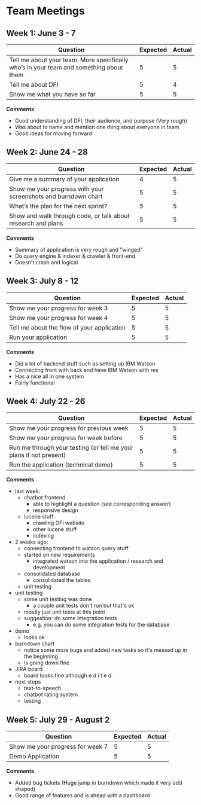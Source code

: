 # Team Meetings

## Week 1: June 3 - 7

| Question | Expected | Actual |
| --- | --- | --- |
| Tell me about your team. More specifically who’s in your team and something about them | 5 | 5 |
| Tell me about DFI | 5 | 4 |
| Show me what you have so far | 5 | 5 |

**Comments**

 - Good understanding of DFI, their audience, and purpose (Very rough)
 - Was about to name and mention one thing about everyone in team
 - Good ideas for moving forward

## Week 2: June 24 - 28

| Question | Expected | Actual |
| --- | --- | --- |
| Give me a summary of your application | 4 | 5 |
| Show me your progress with your screenshots and burndown chart | 5 | 5 |
| What’s the plan for the next sprint? | 5 | 5 |
| Show and walk through code, or talk about research and plans | 5 | 5 |

**Comments**

 - Summary of application is very rough and "winged"
 - Do query engine & indexer & crawler & front-end
 - Doesn't crash and logical


## Week 3: July 8 - 12

| Question | Expected | Actual |
| --- | --- | --- |
| Show me your progress for week 3 | 5 | 5 |
| Show me your progress for week 4 | 5 | 5 |
| Tell me about the flow of your application | 5 | 5 |
| Run your application | 5 | 5 |

**Comments**

 - Did a lot of backend stuff such as setting up IBM Watson
 - Connecting front with back and have IBM Watson with res
 - Has a nice all in one system
 - Fairly functional

## Week 4: July 22 - 26

|Question|Expected|Actual|
|--------|-----|----|
|Show me your progress for previous week|5|5|
|Show me your progress for week before|5|5|
|Run me through your testing (or tell me your plans if not present)|5|5|
|Run the application (technical demo)|5|5|

**Comments**

- last week:
    - chatbot frontend
        - able to highlight a question (see corresponding answer)
        - responsive design
    - lucene stuff:
        - crawling DFI website
        - other lucene stuff
        - indexing
- 2 weeks ago:
    - connecting frontend to watson query stuff
    - started on new requirements
        - integrated watson into the application / research and development
    - consolidated database
        - consolidated the tables
    - unit testing
- unit testing
    - some unit testing was done
        - a couple unit tests don't run but that's ok
    - mostly just unit tests at this point
    - suggestion: do some integration tests
        - e.g. you can do some integration tests for the database
- demo
    - looks ok
- burndown chart
    - notice some more bugs and added new tasks so it's messed up in the beginning
    - is going down fine
- JIRA board
    - board looks fine although e d i t e d
- next steps
    - text-to-speech
    - chatbot rating system
    - testing

## Week 5: July 29 - August 2

| Question | Expected | Actual |
| --- | --- | --- |
| Show me your progress for week 7 | 5 | 5 |
| Demo Application | 5 | 5 |

**Comments**
 - Added bug tickets (Huge jump in burndown which made it very odd shaped)
 - Good range of features and is ahead with a dashboard
